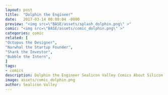 ```yaml
---
layout: post
title:  "Dolphin the Engineer"
date:   2017-03-14 00:00:04 -0800
preview: "<img src=\"BASE/assets/splash_dolphin.png\" >"
comic: "<img src=\"BASE/assets/comic_dolphin.png\" >"
categories: comic
related: [
"Octopus the Designer",
"Narwhal the Startup Founder",
"Shark the Investor",
"Bubble the Intern",
]
tags:
- comics
description: Dolphin the Engineer Sealicon Valley Comics About Silicon Valley
image: assets/comic_dolphin.png
author: Sealicon Valley
---
```

